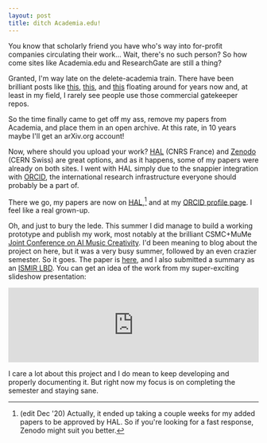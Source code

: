 ```yaml
---
layout: post
title: ditch Academia.edu!
---
```


You know that scholarly friend you have who's way into for-profit companies circulating their work... Wait, there's no such person?
So how come sites like Academia.edu and ResearchGate are still a thing?

Granted, I'm way late on the delete-academia train. There have been brilliant posts like
[this](https://www.forbes.com/sites/drsarahbond/2017/01/23/dear-scholars-delete-your-account-at-academia-edu/),
[this](http://numismatics.org/pocketchange/open-access-academia-edu-and-why-im-all-in-on-zenodo-org/), and
[this](https://icietla.hypotheses.org/114) floating around for years now and, at least in my field, I rarely see people use
those commercial gatekeeper repos.

So the time finally came to get off my ass, remove my papers from Academia, and place them in an open archive. At this rate, in 10 years
maybe I'll get an arXiv.org account!

Now, where should you upload your work? [HAL](https://hal.archives-ouvertes.fr/) (CNRS France) and [Zenodo](https://zenodo.org/) (CERN Swiss)
are great options, and as it happens, some of my papers were already on both sites. I went with HAL simply due to the
snappier integration with [ORCID](https://orcid.org), the international research infrastructure everyone should probably be a part of.

There we go, my papers are now on [HAL](https://cv.archives-ouvertes.fr/grigore-burloiu),[^1] and at my
[ORCID profile page](https://orcid.org/0000-0002-9059-9621). I feel like a real grown-up.

Oh, and just to bury the lede. This summer I did manage to build a working prototype and publish my work, most notably at the brilliant
CSMC+MuMe [Joint Conference on AI Music Creativity](https://boblsturm.github.io/aimusic2020/programme.html). I'd been meaning to blog
about the project on here, but it was a very busy summer, followed by an even crazier semester. So it goes. The paper is
[here](https://boblsturm.github.io/aimusic2020/papers/CSMC__MuMe_2020_paper_30.pdf), and I also submitted
a summary as an [ISMIR LBD](https://program.ismir2020.net/lbd_422.html). You can get an idea of the work from my super-exciting slideshow presentation:

<iframe width="100%" src="https://www.youtube.com/embed/0EsTGTkdmtU" frameborder="0" allow="accelerometer; autoplay; clipboard-write; encrypted-media; gyroscope; picture-in-picture" allowfullscreen></iframe>

I care a lot about this project and I do mean to keep developing and properly documenting it. But right now my focus is on completing the semester and staying sane.

[^1]: (edit Dec '20) Actually, it ended up taking a couple weeks for my added papers to be approved by HAL. So if you're looking for a fast response, Zenodo might suit you better.
